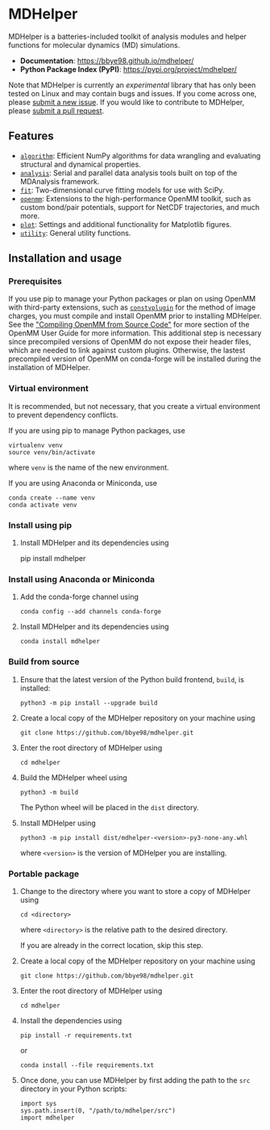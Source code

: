 # MDHelper

MDHelper is a batteries-included toolkit of analysis modules and helper
functions for molecular dynamics (MD) simulations.

* **Documentation**: https://bbye98.github.io/mdhelper/
* **Python Package Index (PyPI)**: https://pypi.org/project/mdhelper/

Note that MDHelper is currently an *experimental* library that has 
only been tested on Linux and may contain bugs and issues. If you come 
across one, please 
[submit a new issue](https://github.com/bbye98/mdhelper/issues/new). If 
you would like to contribute to MDHelper, please 
[submit a pull request](https://github.com/bbye98/mdhelper/compare).

## Features

* [`algorithm`](https://github.com/bbye98/mdhelper/tree/main/src/mdhelper/algorithm): 
Efficient NumPy algorithms for data wrangling and evaluating structural 
and dynamical properties.
* [`analysis`](https://github.com/bbye98/mdhelper/tree/main/src/mdhelper/analysis): 
Serial and parallel data analysis tools built on top of the MDAnalysis 
framework.
* [`fit`](https://github.com/bbye98/mdhelper/tree/main/src/mdhelper/fit): 
Two-dimensional curve fitting models for use with SciPy.
* [`openmm`](https://github.com/bbye98/mdhelper/tree/main/src/mdhelper/openmm): 
Extensions to the high-performance OpenMM toolkit, such as custom 
bond/pair potentials, support for NetCDF trajectories, and much more.
* [`plot`](https://github.com/bbye98/mdhelper/tree/main/src/mdhelper/plot): 
Settings and additional functionality for Matplotlib figures.
* [`utility`](https://github.com/bbye98/mdhelper/tree/main/src/mdhelper/utility): 
General utility functions.

## Installation and usage

### Prerequisites

If you use pip to manage your Python packages or plan on using OpenMM
with third-party extensions, such as 
[`constvplugin`](https://github.com/scychon/openmm_constV) for the
method of image charges, you must compile and install OpenMM prior to
installing MDHelper. See the 
["Compiling OpenMM from Source Code"](http://docs.openmm.org/latest/userguide/library/02_compiling.html) 
for more section of the OpenMM User Guide for more information. This 
additional step is necessary since precompiled versions of OpenMM do not
expose their header files, which are needed to link against custom 
plugins. Otherwise, the lastest precompiled version of OpenMM on 
conda-forge will be installed during the installation of MDHelper.

### Virtual environment

It is recommended, but not necessary, that you create a virtual 
environment to prevent dependency conflicts.

If you are using pip to manage Python packages, use

    virtualenv venv
    source venv/bin/activate

where `venv` is the name of the new environment.

If you are using Anaconda or Miniconda, use

    conda create --name venv
    conda activate venv

### Install using pip

 1. Install MDHelper and its dependencies using 

    pip install mdhelper

### Install using Anaconda or Miniconda

 1. Add the conda-forge channel using

        conda config --add channels conda-forge

 2. Install MDHelper and its dependencies using

        conda install mdhelper

### Build from source

 1. Ensure that the latest version of the Python build frontend, 
    `build`, is installed:

        python3 -m pip install --upgrade build

 2. Create a local copy of the MDHelper repository on your machine using

        git clone https://github.com/bbye98/mdhelper.git

 3. Enter the root directory of MDHelper using

        cd mdhelper

 4. Build the MDHelper wheel using

        python3 -m build

    The Python wheel will be placed in the `dist` directory.

 5. Install MDHelper using

        python3 -m pip install dist/mdhelper-<version>-py3-none-any.whl

    where `<version>` is the version of MDHelper you are installing.

### Portable package

 1. Change to the directory where you want to store a copy of MDHelper using

        cd <directory>

    where `<directory>` is the relative path to the desired directory.
    
    If you are already in the correct location, skip this step.

 2. Create a local copy of the MDHelper repository on your machine using

        git clone https://github.com/bbye98/mdhelper.git

 3. Enter the root directory of MDHelper using

        cd mdhelper

 4. Install the dependencies using

        pip install -r requirements.txt

    or

        conda install --file requirements.txt

 5. Once done, you can use MDHelper by first adding the path to the 
    `src` directory in your Python scripts:

        import sys
        sys.path.insert(0, "/path/to/mdhelper/src")
        import mdhelper